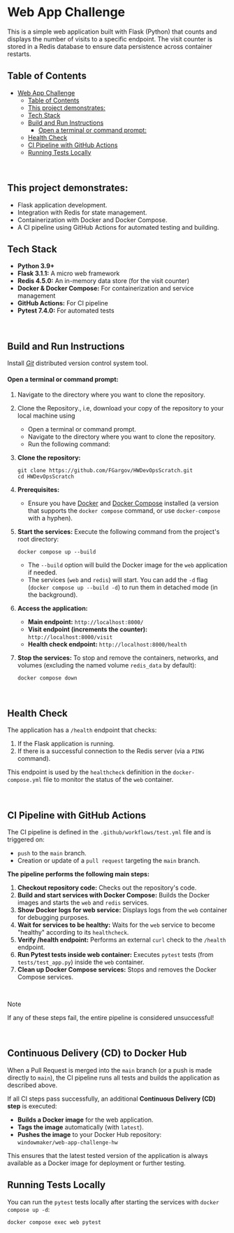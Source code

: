 # Web App Challenge


This is a simple web application built with Flask (Python) that counts and displays the number of visits to a specific endpoint. The visit counter is stored in a Redis database to ensure data persistence across container restarts.

## Table of Contents

- [Web App Challenge](#web-app-challenge)
  - [Table of Contents](#table-of-contents)
  - [This project demonstrates:](#this-project-demonstrates)
  - [Tech Stack](#tech-stack)
  - [Build and Run Instructions](#build-and-run-instructions)
      - [Open a terminal or command prompt:](#open-a-terminal-or-command-prompt)
  - [Health Check](#health-check)
  - [CI Pipeline with GitHub Actions](#ci-pipeline-with-github-actions)
  - [Running Tests Locally](#running-tests-locally)
   
<br>   

## This project demonstrates:
*   Flask application development.
*   Integration with Redis for state management.
*   Containerization with Docker and Docker Compose.
*   A CI pipeline using GitHub Actions for automated testing and building.

## Tech Stack

*   **Python 3.9+**
*   **Flask 3.1.1:** A micro web framework
*   **Redis 4.5.0:** An in-memory data store (for the visit counter)
*   **Docker & Docker Compose:** For containerization and service management
*   **GitHub Actions:** For CI pipeline
*   **Pytest 7.4.0:** For automated tests

<br> 

## Build and Run Instructions

Install _[Git](https://git-scm.com/book/en/v2/Getting-Started-Installing-Git)_ distributed version control system tool.


#### Open a terminal or command prompt:
1. Navigate to the directory where you want to clone the repository.
2. Clone the Repository., i.e, download your copy of the repository to your local machine using
   - Open a terminal or command prompt.
   - Navigate to the directory where you want to clone the repository.
   - Run the following command:

1.  **Clone the repository:**
    ```
    git clone https://github.com/FGargov/HWDevOpsScratch.git
    cd HWDevOpsScratch
    ```

2.  **Prerequisites:**
    *   Ensure you have [Docker](https://docs.docker.com/get-docker/) and [Docker Compose](https://docs.docker.com/compose/install/) installed (a version that supports the `docker compose` command, or use `docker-compose` with a hyphen).

3.  **Start the services:**
    Execute the following command from the project's root directory:
    ```
    docker compose up --build
    ```
    *   The `--build` option will build the Docker image for the `web` application if needed.
    *   The services (`web` and `redis`) will start. You can add the `-d` flag (`docker compose up --build -d`) to run them in detached mode (in the background).

4.  **Access the application:**
    *   **Main endpoint:** `http://localhost:8000/`
    *   **Visit endpoint (increments the counter):** `http://localhost:8000/visit`
    *   **Health check endpoint:** `http://localhost:8000/health`

5.  **Stop the services:**
    To stop and remove the containers, networks, and volumes (excluding the named volume `redis_data` by default):
    ```
    docker compose down
    ```
  
<br>

## Health Check

The application has a `/health` endpoint that checks:
1.  If the Flask application is running.
2.  If there is a successful connection to the Redis server (via a `PING` command).

This endpoint is used by the `healthcheck` definition in the `docker-compose.yml` file to monitor the status of the `web` container.

<br>

## CI Pipeline with GitHub Actions

The CI pipeline is defined in the `.github/workflows/test.yml` file and is triggered on:
*   `push` to the `main` branch.
*   Creation or update of a `pull request` targeting the `main` branch.

**The pipeline performs the following main steps:**

1.  **Checkout repository code:** Checks out the repository's code.
2.  **Build and start services with Docker Compose:** Builds the Docker images and starts the `web` and `redis` services.
3.  **Show Docker logs for web service:** Displays logs from the `web` container for debugging purposes.
4.  **Wait for services to be healthy:** Waits for the `web` service to become "healthy" according to its `healthcheck`.
5.  **Verify /health endpoint:** Performs an external `curl` check to the `/health` endpoint.
6.  **Run Pytest tests inside web container:** Executes `pytest` tests (from `tests/test_app.py`) inside the `web` container.
7.  **Clean up Docker Compose services:** Stops and removes the Docker Compose services.

<br>

> [!NOTE]
If any of these steps fail, the entire pipeline is considered unsuccessful!

<br>

## Continuous Delivery (CD) to Docker Hub

When a Pull Request is merged into the `main` branch (or a push is made directly to `main`), the CI pipeline runs all tests and builds the application as described above.

If all CI steps pass successfully, an additional **Continuous Delivery (CD) step** is executed:
- **Builds a Docker image** for the web application.
- **Tags the image** automatically (with `latest`).
- **Pushes the image** to your Docker Hub repository:  
  `windowmaker/web-app-challenge-hw`

This ensures that the latest tested version of the application is always available as a Docker image for deployment or further testing.


## Running Tests Locally

You can run the `pytest` tests locally after starting the services with `docker compose up -d`:

```
docker compose exec web pytest
```

